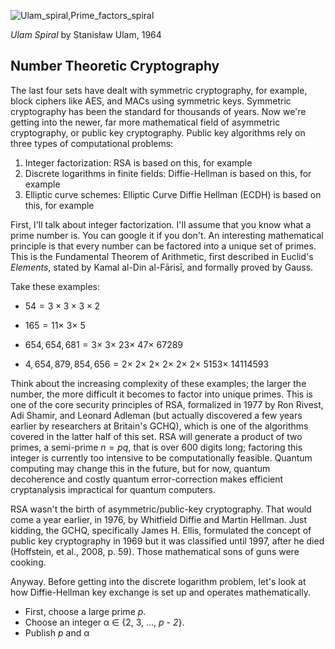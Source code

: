![Ulam_spiral,Prime_factors_spiral](https://github.com/andykeefe/andykeefe/assets/154836099/53478f87-74a5-4ad6-a3ee-274c9235940f)

_Ulam Spiral_ by Stanisław Ulam, 1964


Number Theoretic Cryptography
------------------------------------

The last four sets have dealt with symmetric cryptography, for example, block ciphers like AES, and MACs using symmetric keys. Symmetric cryptography has been the standard for thousands of years. Now we're getting into the newer, far more mathematical field of asymmetric cryptography, or public key cryptography. Public key algorithms rely on three types of computational problems:
1. Integer factorization: RSA is based on this, for example
2. Discrete logarithms in finite fields: Diffie-Hellman is based on this, for example
3. Elliptic curve schemes: Elliptic Curve Diffie Hellman (ECDH) is based on this, for example 

First, I'll talk about integer factorization. I'll assume that you know what a prime number is. You can google it if you don't. An interesting mathematical principle is that every number can be factored into a unique set of primes. This is the Fundamental Theorem of Arithmetic, first described in Euclid's _Elements_, stated by Kamal al-Din al-Fārisī, and formally proved by Gauss. 

Take these examples:

- $`54 = 3\times 3\times 3 \times 2 `$


- $`165 = 11 \times\ 3 \times\ 5 `$


- $`654,654,681 = 3 \times\ 3 \times\ 23 \times\ 47 \times\ 67289 `$


- $`4,654,879,854,656 = 2 \times\ 2 \times\ 2 \times\ 2 \times\ 2 \times\ 2 \times\ 5153 \times\ 14114593`$

Think about the increasing complexity of these examples; the larger the number, the more difficult it becomes to factor into unique primes. This is one of the core security principles of RSA, formalized in 1977 by Ron Rivest, Adi Shamir, and Leonard Adleman (but actually discovered a few years earlier by researchers at Britain's GCHQ), which is one of the algorithms covered in the latter half of this set. RSA will generate a product of two primes, a semi-prime $` n = pq `$, that is over 600 digits long; factoring this integer is currently too intensive to be computationally feasible. Quantum computing may change this in the future, but for now, quantum decoherence and costly quantum error-correction makes efficient cryptanalysis impractical for quantum computers.

RSA wasn't the birth of asymmetric/public-key cryptography. That would come a year earlier, in 1976, by Whitfield Diffie and Martin Hellman. Just kidding, the GCHQ, specifically James H. Ellis, formulated the concept of public key cryptography in 1969 but it was classified until 1997, after he died (Hoffstein, et al., 2008, p. 59). Those mathematical sons of guns were cooking.

Anyway. Before getting into the discrete logarithm problem, let's look at how Diffie-Hellman key exchange is set up and operates mathematically. 

- First, choose a large prime _p_.
- Choose an integer α ∈ {2, 3, ..., _p - 2_}.
- Publish _p_ and α
